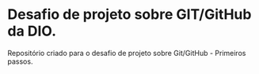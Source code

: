 # Desafio de projeto sobre GIT/GitHub da DIO.
Repositório criado para o desafio de projeto sobre Git/GitHub - Primeiros passos.
